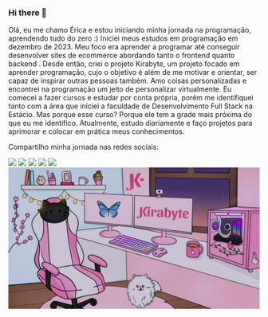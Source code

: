 ### Hi there 👋

Olá, eu me chamo Érica e estou iniciando minha jornada na programação, aprendendo tudo do zero :)
Iniciei meus estudos em programação em dezembro de 2023. Meu foco era aprender a programar até conseguir desenvolver sites de ecommerce abordando tanto o frontend quanto backend . Desde então, criei o projeto Kirabyte, um projeto focado em aprender  programação, cujo o objetivo é além de me motivar e orientar, ser capaz de inspirar outras pessoas também.
Amo coisas personalizadas e encontrei na programação um jeito de personalizar virtualmente. Eu  comecei a fazer cursos e estudar por conta própria, porém me identifiquei tanto com a área que iniciei a faculdade de Desenvolvimento Full Stack na Estácio. Mas porque esse curso? Porque ele tem a grade mais próxima do que eu me identifico.
Atualmente, estudo diariamente e faço projetos para aprimorar e colocar em prática meus conhecimentos.

Compartilho minha jornada nas redes sociais:

<div>
<a href="https://www.youtube.com/@kiramimos" target="_blank"><img loading="lazy" src="https://img.shields.io/badge/YouTube-FF0000?style=for-the-badge&logo=youtube&logoColor=white" target="_blank"></a>
<a href="https://instagram.com/kirabyte.tech" target="_blank"><img loading="lazy" src="https://img.shields.io/badge/-Instagram-%23E4405F?style=for-the-badge&logo=instagram&logoColor=white" target="_blank"></a>
<a href="https://www.tiktok.com/@kirabyte" target="_blank"><img loading="lazy" src="https://img.shields.io/badge/TikTok-%23000000.svg?style=for-the-badge&logo=TikTok&logoColor=white" target="_blank"></a>
<!-- <a href="https://www.twitch.tv/kiramimos" target="_blank"><img loading="lazy" src="https://img.shields.io/badge/Twitch-9146FF?style=for-the-badge&logo=twitch&logoColor=white" target="_blank"></a> -->
<a href = "mailto:ericabrantes@hotmail.com"><img loading="lazy" src="https://img.shields.io/badge/Gmail-D14836?style=for-the-badge&logo=gmail&logoColor=white" target="_blank"></a>
<a href="https://www.linkedin.com/in/%C3%A9rica-abrantes-ignatios-7a9527249/" target="_blank"><img loading="lazy" src="https://img.shields.io/badge/-LinkedIn-%230077B5?style=for-the-badge&logo=linkedin&logoColor=white" target="_blank"></a>   
</div>

<img src= chuva.png>




<!--
**ericaabrantes/ericaabrantes** is a ✨ _special_ ✨ repository because its `README.md` (this file) appears on your GitHub profile.

Here are some ideas to get you started:

- 🔭 I’m currently working on ...
- 🌱 I’m currently learning ...
- 👯 I’m looking to collaborate on ...
- 🤔 I’m looking for help with ...
- 💬 Ask me about ...
- 📫 How to reach me: ...
- 😄 Pronouns: ...
- ⚡ Fun fact: ...
-->
